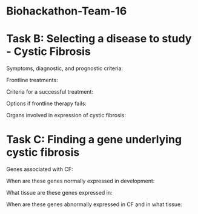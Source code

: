 # Biohackathon-Team-16
# Task B: Selecting a disease to study - Cystic Fibrosis
Symptoms, diagnostic, and prognostic criteria:

Frontline treatments:

Criteria for a successful treatment:

Options if frontline therapy fails:

Organs involved in expression of cystic fibrosis:

# Task C: Finding a gene underlying cystic fibrosis
Genes associated with CF:

When are these genes normally expressed in development:

What tissue are these genes expressed in:

When are these genes abnormally expressed in CF and in what tissue:

